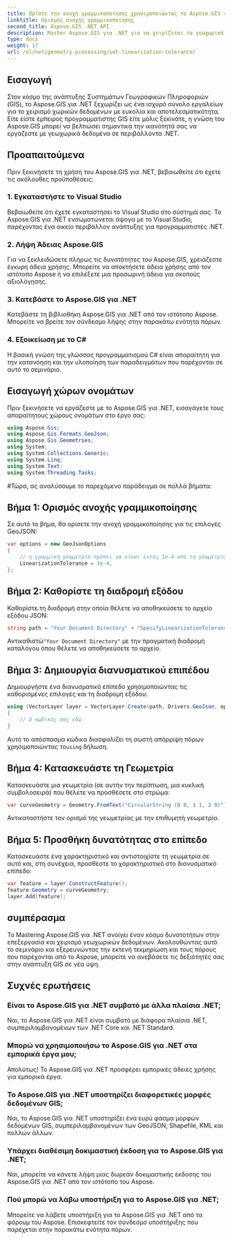 ```yaml
---
title: Ορίστε την ανοχή γραμμικοποίησης χρησιμοποιώντας το Aspose.GIS για .NET
linktitle: Ορισμός ανοχής γραμμικοποίησης
second_title: Aspose.GIS .NET API
description: Master Aspose.GIS για .NET για να χειρίζεται τα γεωχωρικά δεδομένα χωρίς κόπο. Ακολουθήστε αυτό το βήμα προς βήμα σεμινάριο και ξεκλειδώστε πλήρως τις δυνατότητες ανάπτυξης GIS στο .NET.
type: docs
weight: 17
url: /el/net/geometry-processing/set-linearization-tolerance/
---
```

## Εισαγωγή
Στον κόσμο της ανάπτυξης Συστημάτων Γεωγραφικών Πληροφοριών (GIS), το Aspose.GIS για .NET ξεχωρίζει ως ένα ισχυρό σύνολο εργαλείων για το χειρισμό χωρικών δεδομένων με ευκολία και αποτελεσματικότητα. Είτε είστε έμπειρος προγραμματιστής GIS είτε μόλις ξεκινάτε, η γνώση του Aspose.GIS μπορεί να βελτιώσει σημαντικά την ικανότητά σας να εργάζεστε με γεωχωρικά δεδομένα σε περιβάλλοντα .NET.
## Προαπαιτούμενα
Πριν ξεκινήσετε τη χρήση του Aspose.GIS για .NET, βεβαιωθείτε ότι έχετε τις ακόλουθες προϋποθέσεις:
### 1. Εγκαταστήστε το Visual Studio
Βεβαιωθείτε ότι έχετε εγκαταστήσει το Visual Studio στο σύστημά σας. Το Aspose.GIS για .NET ενσωματώνεται άψογα με το Visual Studio, παρέχοντας ένα οικείο περιβάλλον ανάπτυξης για προγραμματιστές .NET.
### 2. Λήψη Άδειας Aspose.GIS
Για να ξεκλειδώσετε πλήρως τις δυνατότητες του Aspose.GIS, χρειάζεστε έγκυρη άδεια χρήσης. Μπορείτε να αποκτήσετε άδεια χρήσης από τον ιστότοπο Aspose ή να επιλέξετε μια προσωρινή άδεια για σκοπούς αξιολόγησης.
### 3. Κατεβάστε το Aspose.GIS για .NET
Κατεβάστε τη βιβλιοθήκη Aspose.GIS για .NET από τον ιστότοπο Aspose. Μπορείτε να βρείτε τον σύνδεσμο λήψης στην παρακάτω ενότητα πόρων.
### 4. Εξοικείωση με το C#
Η βασική γνώση της γλώσσας προγραμματισμού C# είναι απαραίτητη για την κατανόηση και την υλοποίηση των παραδειγμάτων που παρέχονται σε αυτό το σεμινάριο.

## Εισαγωγή χώρων ονομάτων
Πριν ξεκινήσετε να εργάζεστε με το Aspose.GIS για .NET, εισαγάγετε τους απαραίτητους χώρους ονομάτων στο έργο σας:
```csharp
using Aspose.Gis;
using Aspose.Gis.Formats.GeoJson;
using Aspose.Gis.Geometries;
using System;
using System.Collections.Generic;
using System.Linq;
using System.Text;
using System.Threading.Tasks;
```
#Τώρα, ας αναλύσουμε το παρεχόμενο παράδειγμα σε πολλά βήματα:
## Βήμα 1: Ορισμός ανοχής γραμμικοποίησης
Σε αυτό το βήμα, θα ορίσετε την ανοχή γραμμικοποίησης για τις επιλογές GeoJSON:
```csharp
var options = new GeoJsonOptions
{
    // η γραμμική γεωμετρία πρέπει να είναι εντός 1e-4 από τη γεωμετρία της καμπύλης
    LinearizationTolerance = 1e-4,
};
```
## Βήμα 2: Καθορίστε τη διαδρομή εξόδου
Καθορίστε τη διαδρομή στην οποία θέλετε να αποθηκεύσετε το αρχείο εξόδου JSON:
```csharp
string path = "Your Document Directory" + "SpecifyLinearizationTolerance_out.json";
```
 Αντικαθιστώ`"Your Document Directory"` με την πραγματική διαδρομή καταλόγου όπου θέλετε να αποθηκεύσετε το αρχείο.
## Βήμα 3: Δημιουργία διανυσματικού επιπέδου
Δημιουργήστε ένα διανυσματικό επίπεδο χρησιμοποιώντας τις καθορισμένες επιλογές και τη διαδρομή εξόδου:
```csharp
using (VectorLayer layer = VectorLayer.Create(path, Drivers.GeoJson, options))
{
    // Ο κωδικός σας εδώ
}
```
 Αυτό το απόσπασμα κώδικα διασφαλίζει τη σωστή απόρριψη πόρων χρησιμοποιώντας το`using` δήλωση.
## Βήμα 4: Κατασκευάστε τη Γεωμετρία
Κατασκευάστε μια γεωμετρία (σε αυτήν την περίπτωση, μια κυκλική συμβολοσειρά) που θέλετε να προσθέσετε στο στρώμα:
```csharp
var curveGeometry = Geometry.FromText("CircularString (0 0, 1 1, 2 0)");
```
Αντικαταστήστε τον ορισμό της γεωμετρίας με την επιθυμητή γεωμετρία.
## Βήμα 5: Προσθήκη δυνατότητας στο επίπεδο
Κατασκευάστε ένα χαρακτηριστικό και αντιστοιχίστε τη γεωμετρία σε αυτό και, στη συνέχεια, προσθέστε το χαρακτηριστικό στο διανυσματικό επίπεδο:
```csharp
var feature = layer.ConstructFeature();
feature.Geometry = curveGeometry;
layer.Add(feature);
```

## συμπέρασμα
Το Mastering Aspose.GIS για .NET ανοίγει έναν κόσμο δυνατοτήτων στην επεξεργασία και χειρισμό γεωχωρικών δεδομένων. Ακολουθώντας αυτό το σεμινάριο και εξερευνώντας την εκτενή τεκμηρίωση και τους πόρους που παρέχονται από το Aspose, μπορείτε να ανεβάσετε τις δεξιότητές σας στην ανάπτυξη GIS σε νέα ύψη.
## Συχνές ερωτήσεις
### Είναι το Aspose.GIS για .NET συμβατό με άλλα πλαίσια .NET;
Ναι, το Aspose.GIS για .NET είναι συμβατό με διάφορα πλαίσια .NET, συμπεριλαμβανομένων των .NET Core και .NET Standard.
### Μπορώ να χρησιμοποιήσω το Aspose.GIS για .NET στα εμπορικά έργα μου;
Απολύτως! Το Aspose.GIS για .NET προσφέρει εμπορικές άδειες χρήσης για εμπορικά έργα.
### Το Aspose.GIS για .NET υποστηρίζει διαφορετικές μορφές δεδομένων GIS;
Ναι, το Aspose.GIS για .NET υποστηρίζει ένα ευρύ φάσμα μορφών δεδομένων GIS, συμπεριλαμβανομένων των GeoJSON, Shapefile, KML και πολλών άλλων.
### Υπάρχει διαθέσιμη δοκιμαστική έκδοση για το Aspose.GIS για .NET;
Ναι, μπορείτε να κάνετε λήψη μιας δωρεάν δοκιμαστικής έκδοσης του Aspose.GIS για .NET από τον ιστότοπο του Aspose.
### Πού μπορώ να λάβω υποστήριξη για το Aspose.GIS για .NET;
Μπορείτε να λάβετε υποστήριξη για το Aspose.GIS για .NET από τα φόρουμ του Aspose. Επισκεφτείτε τον σύνδεσμο υποστήριξης που παρέχεται στην παρακάτω ενότητα πόρων.